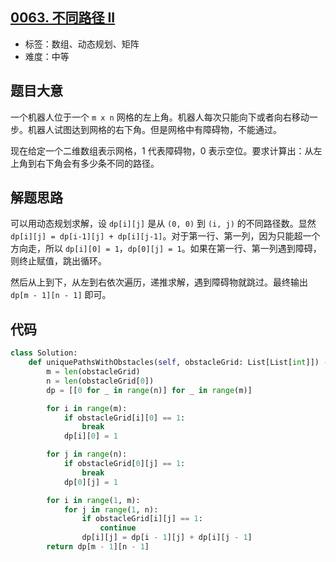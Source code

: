 ## [0063. 不同路径 II](https://leetcode-cn.com/problems/unique-paths-ii/)

- 标签：数组、动态规划、矩阵
- 难度：中等

## 题目大意

一个机器人位于一个 `m x n` 网格的左上角。机器人每次只能向下或者向右移动一步。机器人试图达到网格的右下角。但是网格中有障碍物，不能通过。

现在给定一个二维数组表示网格，1 代表障碍物，0 表示空位。要求计算出：从左上角到右下角会有多少条不同的路径。

## 解题思路

可以用动态规划求解，设 `dp[i][j]` 是从 `(0, 0)` 到 `(i, j)` 的不同路径数。显然 `dp[i][j] = dp[i-1][j] + dp[i][j-1]`。对于第一行、第一列，因为只能超一个方向走，所以 `dp[i][0] = 1`，`dp[0][j] = 1`。如果在第一行、第一列遇到障碍，则终止赋值，跳出循环。

然后从上到下，从左到右依次遍历，递推求解，遇到障碍物就跳过。最终输出 `dp[m - 1][n - 1]` 即可。

## 代码

```Python
class Solution:
    def uniquePathsWithObstacles(self, obstacleGrid: List[List[int]]) -> int:
        m = len(obstacleGrid)
        n = len(obstacleGrid[0])
        dp = [[0 for _ in range(n)] for _ in range(m)]

        for i in range(m):
            if obstacleGrid[i][0] == 1:
                break
            dp[i][0] = 1

        for j in range(n):
            if obstacleGrid[0][j] == 1:
                break
            dp[0][j] = 1

        for i in range(1, m):
            for j in range(1, n):
                if obstacleGrid[i][j] == 1:
                    continue
                dp[i][j] = dp[i - 1][j] + dp[i][j - 1]
        return dp[m - 1][n - 1]

```

